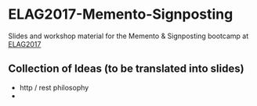 # ELAG2017-Memento-Signposting
Slides and workshop material for the Memento &amp; Signposting bootcamp at [ELAG2017](http://elag2017.org/)


## Collection of Ideas (to be translated into slides)

- http / rest philosophy
- 
